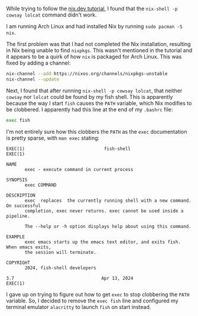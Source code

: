 While trying to follow the [nix.dev tutorial](https://nix.dev/tutorials/first-steps/ad-hoc-shell-environments), I found that the `nix-shell -p cowsay lolcat` command didn't work.

I am running Arch Linux and had installed Nix by running `sudo pacman -S nix`.

The first problem was that I had not completed the Nix installation, resulting in Nix being unable to find `nixpkgs`. This wasn't mentioned in the tutorial and it appears to be a quirk of how `nix` is packaged for Arch Linux. This was fixed by adding a channel:

```sh
nix-channel --add https://nixos.org/channels/nixpkgs-unstable
nix-channel --update
```

Next, I found that after running `nix-shell -p cowsay lolcat`, that neither `cowsay` nor `lolcat` could be found by my fish shell. This is apparently because the way I start `fish` causes the `PATH` variable, which Nix modifies to be clobbered. I apparently had this line at the end of my `.bashrc` file:

```sh
exec fish
```

I'm not entirely sure how this clobbers the `PATH` as the `exec` documentation is pretty sparse, with `man exec` stating:

```
EXEC(1)                              fish-shell                              EXEC(1)

NAME
       exec - execute command in current process

SYNOPSIS
       exec COMMAND

DESCRIPTION
       exec  replaces  the currently running shell with a new command. On successful
       completion, exec never returns. exec cannot be used inside a pipeline.

       The --help or -h option displays help about using this command.

EXAMPLE
       exec emacs starts up the emacs text editor, and exits fish. When emacs exits,
       the session will terminate.

COPYRIGHT
       2024, fish-shell developers

3.7                                 Apr 13, 2024                             EXEC(1)
```

I gave up on trying to figure out how to get `exec` to stop clobbering the `PATH` variable. So, I decided to remove the `exec fish` line and configured my terminal emulator `alacritty` to launch `fish` on start instead.
